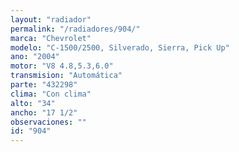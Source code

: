 ```yaml
---
layout: "radiador"
permalink: "/radiadores/904/"
marca: "Chevrolet"
modelo: "C-1500/2500, Silverado, Sierra, Pick Up"
ano: "2004"
motor: "V8 4.8,5.3,6.0"
transmision: "Automática"
parte: "432298"
clima: "Con clima"
alto: "34"
ancho: "17 1/2"
observaciones: ""
id: "904"
---
```


